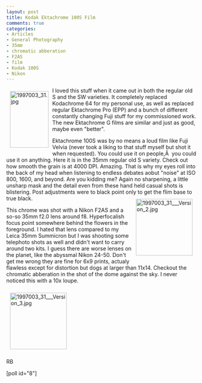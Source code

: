 ```yaml
---
layout: post
title: Kodak Ektachrome 100S Film
comments: true
categories:
- Articles
- General Photography
- 35mm
- chromatic abberation
- F2AS
- film
- Kodak 100S
- Nikon
---
```

<a rel="lightbox" href="/wp-content/uploads/2009/06/1997003_31.jpg"><img title="1997003_31.jpg" src="/wp-content/uploads/2009/06/.thumbs/.1997003_31.jpg" border="0" alt="1997003_31.jpg" hspace="10" vspace="10" width="102" height="150" align="left" /></a>I loved this stuff when it came out in both the regular old S and the SW varieties. It completely replaced Kodachrome 64 for my personal use, as well as replaced regular Ektachrome Pro (EPP) and a bunch of different constantly changing Fuji stuff for my commissioned work. The new Ektachrome G films are similar and just as good, maybe even "better".

Ektachrome 100S was by no means a loud film like Fuji Velvia (never took a liking to that stuff myself but shot it when requested). You could use it on people,Â  you could use it on anything. Here it is in the 35mm regular old S variety. Check out how smooth the grain is at 4000 DPI. Amazing. That is why my eyes roll into the back of my head when listening to endless debates aobut "noise" at ISO 800, 1600, and beyond. Are you kidding me? Again no sharpening, a little unsharp mask and the detail even from these hand held casual shots is blistering. Post adjustments were to black point only to get the flim base to true black.<a rel="lightbox" href="/wp-content/uploads/2009/06/1997003_31___Version_2.jpg"><img title="1997003_31___Version_2.jpg" src="/wp-content/uploads/2009/06/.thumbs/.1997003_31___Version_2.jpg" border="0" alt="1997003_31___Version_2.jpg" hspace="10" vspace="10" width="150" height="150" align="right" /></a>

This chrome was shot with a Nikon F2AS and a so-so 35mm f2.0 lens around f8. Hyperfocalish focus point somewhere behind the flowers in the foreground. I hated that lens compared to my Leica 35mm Summicron but I was shooting some telephoto shots as well and didn't want to carry around two kits. I guess there are worse lenses on the planet, like the abyssmal Nikon 24-50. Don't get me wrong they are fine for 6x9 prints, actualy flawless except for distortion but dogs at larger than 11x14. Checkout the chromatic abberation in the shot of the dome against the sky. I never noticed this with a 10x loupe.

<a rel="lightbox" href="/wp-content/uploads/2009/06/1997003_31___Version_3.jpg"></a><a rel="lightbox" href="/wp-content/uploads/2009/06/1997003_31___Version_3.jpg"><img title="1997003_31___Version_3.jpg" src="/wp-content/uploads/2009/06/.thumbs/.1997003_31___Version_3.jpg" border="0" alt="1997003_31___Version_3.jpg" hspace="10" vspace="10" width="150" height="150" /></a>

RB

[poll id="8"] 
